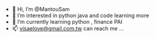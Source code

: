 - 👋 Hi, I’m @MantouSam
- 👀 I’m interested in python java and code learning more 
- 🌱 I’m currently learning python , finance PAI
- 📫 visaelove@gmail.com.tw can reach me ...

<!---
MantouSam/MantouSam is a ✨ special ✨ repository because its `README.md` (this file) appears on your GitHub profile.
You can click the Preview link to take a look at your changes.
--->
